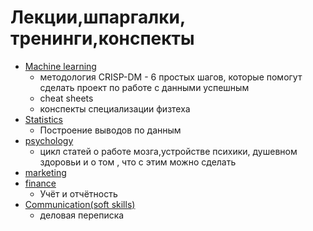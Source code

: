 # Лекции,шпаргалки, тренинги,конспекты

* [Machine learning](machine%20learning/README.md)
  * методология CRISP-DM - 6 простых шагов, которые помогут сделать проект по работе с данными успешным
  * cheat sheets
  * конспекты специализации физтеха
 * [Statistics](statistics/README.md)
   * Построение выводов по данным
* [psychology](psychology/README.md)
  * цикл статей о работе мозга,устройстве психики, душевном здоровьи и о том , что с этим можно сделать
* [marketing](marketing/README.md)
* [finance](finance/README.md)
  * Учёт и отчётность
* [Communication(soft skills)](Communications(solf%20skills)/README.md)  
  * деловая переписка
  

